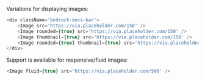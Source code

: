Variations for displaying images:

```js
<div className='bedrock-docs-bar'>
    <Image src='https://via.placeholder.com/150' />
    <Image rounded={true} src='https://via.placeholder.com/150' />
    <Image thumbnail={true} src='https://via.placeholder.com/150' />
    <Image rounded={true} thumbnail={true} src='https://via.placeholder.com/150' />
</div>
```

Support is available for responsive/fluid images:

```js
<Image fluid={true} src='https://via.placeholder.com/500' />
```

